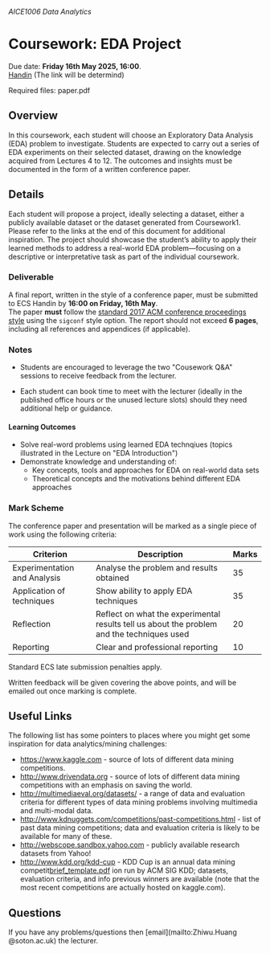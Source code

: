 *AICE1006 Data Analytics*

# Coursework: EDA Project

Due date: **Friday 16th May 2025, 16:00**.  
[Handin](TBD) (The link will be determind) 

Required files: paper.pdf

## Overview
In this coursework, each student will choose an Exploratory Data Analysis (EDA) problem to investigate. Students are expected to carry out a series of EDA experiments on their selected dataset, drawing on the knowledge acquired from Lectures 4 to 12. The outcomes and insights must be documented in the form of a written conference paper.


## Details

Each student will propose a project, ideally selecting a dataset, either a publicly available dataset or the dataset generated from Coursework1. Please refer to the links at the end of this document for additional inspiration. The project should showcase the student’s ability to apply their learned methods to address a real-world EDA problem—focusing on a descriptive or interpretative task as part of the individual coursework.

### Deliverable 

A final report, written in the style of a conference paper, must be submitted to ECS Handin by **16:00 on Friday, 16th May**.  
  The paper **must** follow the [standard 2017 ACM conference proceedings style](https://www.acm.org/publications/proceedings-template) using the `sigconf` style option. The report should not exceed **6 pages**, including all references and appendices (if applicable).  

### Notes
* Students are encouraged to leverage the two "Cousework Q&A" sessions to receive feedback from the lecturer.

* Each student can book time to meet with the lecturer (ideally in the published office hours or the unused lecture slots) should they need additional help or guidance.

#### Learning Outcomes

* Solve real-word problems using learned EDA technqiues (topics illustrated in the Lecture on "EDA Introduction")
* Demonstrate knowledge and understanding of:
	- Key concepts, tools and approaches for EDA on real-world data sets
	- Theoretical concepts and the motivations behind different EDA approaches

### Mark Scheme

The conference paper and presentation will be marked as a single piece of work using the following criteria:


Criterion                    | Description                                                                                | Marks
-----------------------------|--------------------------------------------------------------------------------------------|-------
Experimentation and Analysis | Analyse the problem and results obtained                                                   | 35
Application of techniques    | Show ability to apply EDA techniques                                                       | 35
Reflection		     | Reflect on what the experimental results tell us about the problem and the techniques used | 20
Reporting                    | Clear and professional reporting                                                           | 10

Standard ECS late submission penalties apply.

Written feedback will be given covering the above points, and will be emailed out once marking is complete.

## Useful Links
The following list has some pointers to places where you might get some inspiration for data analytics/mining challenges:

* https://www.kaggle.com - source of lots of different data mining competitions.
* http://www.drivendata.org - source of lots of different data mining competitions with an emphasis on saving the world.
* http://multimediaeval.org/datasets/ - a range of data and evaluation criteria for different types of data mining problems involving multimedia and multi-modal data.
* http://www.kdnuggets.com/competitions/past-competitions.html - list of past data mining competitions; data and evaluation criteria is likely to be available for many of these.
* http://webscope.sandbox.yahoo.com - publicly available research datasets from Yahoo!
* http://www.kdd.org/kdd-cup - KDD Cup is an annual data mining competit[brief_template.pdf](https://github.com/jonhare/COMP6237/files/8068609/brief_template.pdf)
ion run by ACM SIG KDD; datasets, evaluation criteria, and info previous winners are available (note that the most recent competitions are actually hosted on kaggle.com).

## Questions
If you have any problems/questions then [email](mailto:Zhiwu.Huang @soton.ac.uk) the lecturer.
